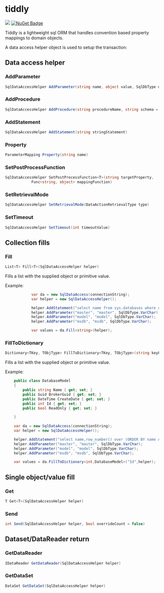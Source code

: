 # tiddly

[<img
src="https://joskraps.visualstudio.com/_apis/public/build/definitions/e59eb71d-cb8a-4975-a09a-982754e10894/2/badge"/>](https://joskraps.visualstudio.com/Tiddly/_build/index?definitionId=2)
[![NuGet Badge](https://buildstats.info/nuget/tiddly-sql)](https://www.nuget.org/packages/tiddly-sql/)

Tiddly is a lightweight sql ORM that handles convention based property mappings to domain objects.


A data access helper object is used to setup the transaction:

## Data access helper

### AddParameter

```csharp
SqlDataAccessHelper AddParameter(string name, object value, SqlDbType dataType, bool scrubValue = false)
```

### AddProcedure
```csharp
SqlDataAccessHelper AddProcedure(string procedureName, string schema = "dbo")
```

### AddStatement
```csharp
SqlDataAccessHelper AddStatement(string stringStatement)
```

### Property
```csharp
ParameterMapping Property(string name)
```

### SetPostProcessFunction
```csharp
SqlDataAccessHelper SetPostProcessFunction<T>(string targetProperty,
            Func<string, object> mappingFunction)
```

### SetRetrievalMode
```csharp
SqlDataAccessHelper SetRetrievalMode(DataActionRetrievalType type)
```

### SetTimeout
```csharp
SqlDataAccessHelper SetTimeout(int timeoutValue)
```

## Collection fills

### Fill
```csharp
List<T> Fill<T>(SqlDataAccessHelper helper)
```

Fills a list with the supplied object or primitive value.

Example:

```csharp
            var da = new SqlDataAccess(connectionString);
            var helper = new SqlDataAccessHelper();

            helper.AddStatement("select name from sys.databases where name in (@master,@model,@msdb) order by 1 asc");
            helper.AddParameter("master", "master", SqlDbType.VarChar);
            helper.AddParameter("model", "model", SqlDbType.VarChar);
            helper.AddParameter("msdb", "msdb", SqlDbType.VarChar);

            var values = da.Fill<string>(helper);
```

### FillToDictionary
```csharp
Dictionary<TKey, TObjType> FillToDictionary<TKey, TObjType>(string keyPropertyName, SqlDataAccessHelper helper, bool overwriteOnDupe = false)
```

Fills a list with the supplied object or primitive value.

Example:

```csharp
    public class DatabaseModel
    {
        public string Name { get; set; }
        public Guid BrokerGuid { get; set; }
        public DateTime CreateDate { get; set; }
        public int Id { get; set; }
        public bool ReadOnly { get; set; }

    }
    
    var da = new SqlDataAccess(connectionString);
    var helper = new SqlDataAccessHelper();

    helper.AddStatement("select name,row_number() over (ORDER BY name ASC)[Id],is_read_only [ReadOnly],service_broker_guid [BrokerGuid],create_date [CreateDate] from sys.databases where name in (@master,@model,@msdb) order by 1 asc");
    helper.AddParameter("master", "master", SqlDbType.VarChar);
    helper.AddParameter("model", "model", SqlDbType.VarChar);
    helper.AddParameter("msdb", "msdb", SqlDbType.VarChar);

    var values = da.FillToDictionary<int,DatabaseModel>("Id",helper);
```

## Single object/value fill

### Get
```csharp
T Get<T>(SqlDataAccessHelper helper)
```

### Send
```csharp
int Send(SqlDataAccessHelper helper, bool overrideCount = false)
```

## Dataset/DataReader return

### GetDataReader
```csharp
IDataReader GetDataReader(SqlDataAccessHelper helper)
```

### GetDataSet
```csharp
DataSet GetDataSet(SqlDataAccessHelper helper)
```


